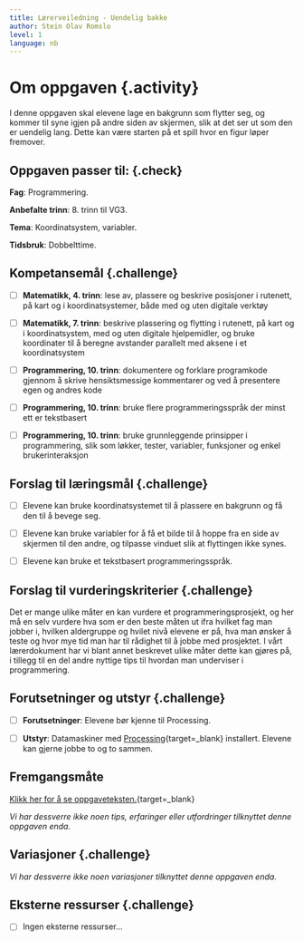 ```yaml
---
title: Lærerveiledning - Uendelig bakke
author: Stein Olav Romslo
level: 1
language: nb
---
```



# Om oppgaven {.activity}

I denne oppgaven skal elevene lage en bakgrunn som flytter seg, og kommer til
syne igjen på andre siden av skjermen, slik at det ser ut som den er uendelig
lang. Dette kan være starten på et spill hvor en figur løper fremover.

## Oppgaven passer til: {.check}

__Fag__: Programmering.

__Anbefalte trinn__: 8. trinn til VG3.

__Tema__: Koordinatsystem, variabler.

__Tidsbruk__: Dobbelttime.

## Kompetansemål {.challenge}

- [ ]  __Matematikk, 4. trinn__: lese av, plassere og beskrive posisjoner i
  rutenett, på kart og i koordinatsystemer, både med og uten digitale verktøy

- [ ]  __Matematikk, 7. trinn__: beskrive plassering og flytting i rutenett, på
  kart og i koordinatsystem, med og uten digitale hjelpemidler, og bruke
  koordinater til å beregne avstander parallelt med aksene i et koordinatsystem

- [ ]  __Programmering, 10. trinn__: dokumentere og forklare programkode gjennom
  å skrive hensiktsmessige kommentarer og ved å presentere egen og andres kode

- [ ]  __Programmering, 10. trinn__: bruke flere programmeringsspråk der minst
  ett er tekstbasert

- [ ]  __Programmering, 10. trinn__: bruke grunnleggende prinsipper i
  programmering, slik som løkker, tester, variabler, funksjoner og enkel
  brukerinteraksjon

## Forslag til læringsmål {.challenge}

- [ ]  Elevene kan bruke koordinatsystemet til å plassere en bakgrunn og få den
  til å bevege seg.

- [ ]  Elevene kan bruke variabler for å få et bilde til å hoppe fra en side av
  skjermen til den andre, og tilpasse vinduet slik at flyttingen ikke synes.

- [ ]  Elevene kan bruke et tekstbasert programmeringsspråk.


## Forslag til vurderingskriterier {.challenge}

Det er mange ulike måter en kan vurdere et programmeringsprosjekt, og her må en
selv vurdere hva som er den beste måten ut ifra hvilket fag man jobber i,
hvilken aldergruppe og hvilet nivå elevene er på, hva man ønsker å teste og hvor
mye tid man har til rådighet til å jobbe med prosjektet. I vårt lærerdokument
har vi blant annet beskrevet ulike måter dette kan gjøres på, i tillegg til en
del andre nyttige tips til hvordan man underviser i programmering.

## Forutsetninger og utstyr {.challenge}

- [ ]  __Forutsetninger__: Elevene bør kjenne til Processing.

- [ ]  __Utstyr__: Datamaskiner med
  [Processing](https://www.processing.org/download/){target=_blank} installert.
  Elevene kan gjerne jobbe to og to sammen.

## Fremgangsmåte

[Klikk her for å se
oppgaveteksten.](../uendelig_bakke/uendelig_bakke.html){target=_blank}

_Vi har dessverre ikke noen tips, erfaringer eller utfordringer tilknyttet denne
oppgaven enda._

## Variasjoner {.challenge}

_Vi har dessverre ikke noen variasjoner tilknyttet denne oppgaven enda._

## Eksterne ressurser {.challenge}

- [ ] Ingen eksterne ressurser...
